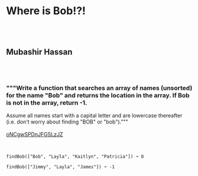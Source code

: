 # Where is Bob!?!
<br><br>
## Mubashir Hassan 
<br><br>
### """Write a function that searches an array of names (unsorted) for the name "Bob" and returns the location in the array. If Bob is not in the array, return -1.
Assume all names start with a capital letter and are lowercase thereafter (i.e. don't worry about finding "BOB" or "bob")."""
<br><br>
[oNCgwSPDnJFGSLzJZ](https://edabit.com/challenge/oNCgwSPDnJFGSLzJZ)
<br><br>
```findBob(["Jimmy", "Layla", "Bob"]) ➞ 2

findBob(["Bob", "Layla", "Kaitlyn", "Patricia"]) ➞ 0

findBob(["Jimmy", "Layla", "James"]) ➞ -1
```

<br><br>
